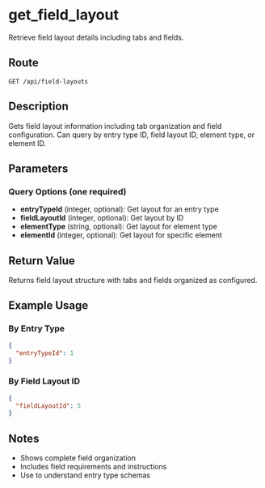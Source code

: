 # get_field_layout

Retrieve field layout details including tabs and fields.

## Route

`GET /api/field-layouts`

## Description

Gets field layout information including tab organization and field configuration. Can query by entry type ID, field layout ID, element type, or element ID.

## Parameters

### Query Options (one required)

- **entryTypeId** (integer, optional): Get layout for an entry type
- **fieldLayoutId** (integer, optional): Get layout by ID
- **elementType** (string, optional): Get layout for element type
- **elementId** (integer, optional): Get layout for specific element

## Return Value

Returns field layout structure with tabs and fields organized as configured.

## Example Usage

### By Entry Type
```json
{
  "entryTypeId": 1
}
```

### By Field Layout ID
```json
{
  "fieldLayoutId": 5
}
```

## Notes

- Shows complete field organization
- Includes field requirements and instructions
- Use to understand entry type schemas
